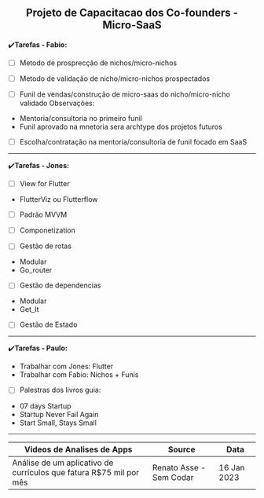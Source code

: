 <h2 align="center">Projeto de Capacitacao dos Co-founders - Micro-SaaS</h2>

:heavy_check_mark:**Tarefas - Fabio:**

- [ ] Metodo de prosprecção de nichos/micro-nichos

- [ ] Metodo de validação de nicho/micro-nichos prospectados

- [ ] Funil de vendas/construção de micro-saas do nicho/micro-nicho validado Observações:

- Mentoria/consultoria no primeiro funil
- Funil aprovado na mnetoria sera archtype dos projetos futuros

- [ ] Escolha/contratação na mentoria/consultoria de funil focado em SaaS

----

:heavy_check_mark:**Tarefas - Jones:**

- [ ] View for Flutter 
 - FlutterViz ou Flutterflow 

- [ ] Padrão MVVM 

- [ ] Componetization 

- [ ] Gestão de rotas 
 - Modular 
 - Go_router 

- [ ] Gestão de dependencias 
 - Modular  
 - Get_It 

- [ ] Gestão de Estado

----

:heavy_check_mark:**Tarefas - Paulo:**
 - Trabalhar com Jones: Flutter
 - Trabalhar com Fabio: Nichos + Funis
 
 - [ ] Palestras dos livros guia:
  - 07 days Startup
  - Startup Never Fail Again
  - Start Small, Stays Small
  
  ----
  
| Videos de Analises de Apps | Source | Data |
| ------ | ------ | ------ |
| Análise de um aplicativo de currículos que fatura R$75 mil por mês | Renato Asse - Sem Codar | 16 Jan 2023 |

